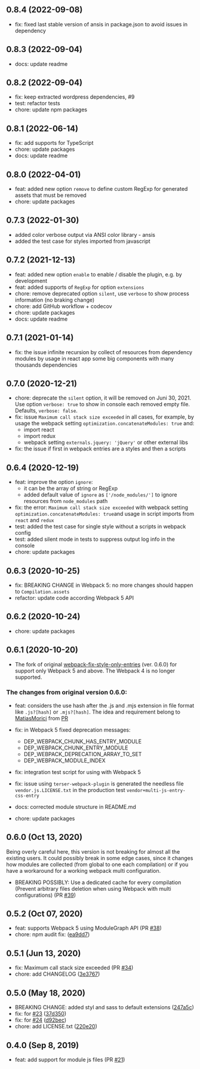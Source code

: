 ## 0.8.4 (2022-09-08)
- fix: fixed last stable version of ansis in package.json to avoid issues in dependency

## 0.8.3 (2022-09-04)
- docs: update readme

## 0.8.2 (2022-09-04)
- fix: keep extracted wordpress dependencies, #9
- test: refactor tests
- chore: update npm packages

## 0.8.1 (2022-06-14)
- fix: add supports for TypeScript
- chore: update packages
- docs: update readme

## 0.8.0 (2022-04-01)
- feat: added new option `remove` to define custom RegExp for generated assets that must be removed
- chore: update packages

## 0.7.3 (2022-01-30)
- added color verbose output via ANSI color library - ansis
- added the test case for styles imported from javascript 

## 0.7.2 (2021-12-13)
- feat: added new option `enable` to enable / disable the plugin, e.g. by development
- feat: added supports of `RegExp` for option `extensions`
- chore: remove deprecated option `silent`, use `verbose` to show process information (no braking change)
- chore: add GitHub workflow + codecov
- chore: update packages
- docs: update readme

## 0.7.1 (2021-01-14)
- fix: the issue infinite recursion by collect of resources from dependency modules by usage in react app some big components with many thousands dependencies

## 0.7.0 (2020-12-21)
- chore: deprecate the `silent` option, it will be removed on Juni 30, 2021. Use option `verbose: true` to show in console each removed empty file. 
  Defaults, `verbose: false`.
- fix: issue `Maximum call stack size exceeded` in all cases, for example, by usage the webpack setting `optimization.concatenateModules: true` and:
  - import react
  - import redux
  - webpack setting `externals.jquery: 'jQuery'` or other external libs
- fix: the issue if first in webpack entries are a styles and then a scripts

## 0.6.4 (2020-12-19)
- feat: improve the option `ignore`:   
  - it can be the array of string or RegExp
  - added default value of `ignore` as `['/node_modules/']` to ignore resources from `node_modules` path
- fix: the error: `Maximum call stack size exceeded` with webpack setting `optimization.concatenateModules: true`and usage in script imports from `react` and `redux`
- test: added the test case for single style without a scripts in webpack config
- test: added silent mode in tests to suppress output log info in the console
- chore: update packages

## 0.6.3 (2020-10-25)
- fix: BREAKING CHANGE in Webpack 5: no more changes should happen to `Compilation.assets`
- refactor: update code according Webpack 5 API

## 0.6.2 (2020-10-24)
- chore: update packages

## 0.6.1 (2020-10-20)
- The fork of original [webpack-fix-style-only-entries](https://github.com/fqborges/webpack-fix-style-only-entries) (ver. 0.6.0) for support only Webpack 5 and above. 
  The Webpack 4 is no longer supported.

### The changes from original version 0.6.0: 
 
- feat: considers the use hash after the .js and .mjs extension in file format like `.js?[hash]` or `.mjs?[hash]`. 
  The idea and requirement belong to [MatiasMorici](https://github.com/MatiasMorici) from [PR](https://github.com/fqborges/webpack-fix-style-only-entries/pull/27/commits/57eeecbcb85926578770c3845465e4012b02a196) 
- fix: in Webpack 5 fixed deprecation messages:
    - DEP_WEBPACK_CHUNK_HAS_ENTRY_MODULE
    - DEP_WEBPACK_CHUNK_ENTRY_MODULE
    - DEP_WEBPACK_DEPRECATION_ARRAY_TO_SET
    - DEP_WEBPACK_MODULE_INDEX
 
- fix: integration test script for using with Webpack 5
- fix: issue using `terser-webpack-plugin` is generated the needless file `vendor.js.LICENSE.txt` in the production test `vendor+multi-js-entry-css-entry`
- docs: corrected module structure in README.md
- chore: update packages

## 0.6.0 (Oct 13, 2020)
Being overly careful here, this version is not breaking for almost all the existing users. 
It could possibly break in some edge cases, since it changes how modules are collected (from global to one each compilation) 
or if you have a workaround for a working webpack multi configuration.
- BREAKING POSSIBLY: Use a dedicated cache for every compilation (Prevent arbitrary files deletion when using Webpack with multi configurations) (PR [#39](https://github.com/fqborges/webpack-fix-style-only-entries/pull/39))

## 0.5.2 (Oct 07, 2020)
 - feat: supports Webpack 5 using ModuleGraph API (PR [#38](https://github.com/fqborges/webpack-fix-style-only-entries/pull/38))
 - chore: npm audit fix: ([ea9dd7](https://github.com/fqborges/webpack-fix-style-only-entries/commit/ea9dd7bd7ade5b16623064a4850de39545e1e18e))

## 0.5.1 (Jun 13, 2020)
 - fix: Maximum call stack size exceeded (PR [#34](https://github.com/fqborges/webpack-fix-style-only-entries/pull/34))
 - chore: add CHANGELOG ([3e3767](https://github.com/fqborges/webpack-fix-style-only-entries/commit/3e3767d8998a53d807b5d5b10643d05b800aa79a))

## 0.5.0 (May 18, 2020)
 - BREAKING CHANGE: added styl and sass to default extensions ([247a5c](https://github.com/fqborges/webpack-fix-style-only-entries/commit/247a5c9f963e4d7598539056ab3f709b0558b4ec))
 - fix: for [#23](https://github.com/fqborges/webpack-fix-style-only-entries/issues/23) ([37d350](https://github.com/fqborges/webpack-fix-style-only-entries/commit/37d350eec83f49c0b12729a93aa6cf2f96d92d0b))
 - fix: for [#24](https://github.com/fqborges/webpack-fix-style-only-entries/issues/24) ([d92bec](https://github.com/fqborges/webpack-fix-style-only-entries/commit/d92bec4be5fe4b97a8651a9206fa2281ce1424be))
 - chore: add LICENSE.txt ([220e20](https://github.com/fqborges/webpack-fix-style-only-entries/commit/220e20eeb9bc95652a942812a424aadd92ec7d1f))

## 0.4.0 (Sep 8, 2019)
 - feat: add support for module js files (PR [#21](https://github.com/fqborges/webpack-fix-style-only-entries/pull/21))
